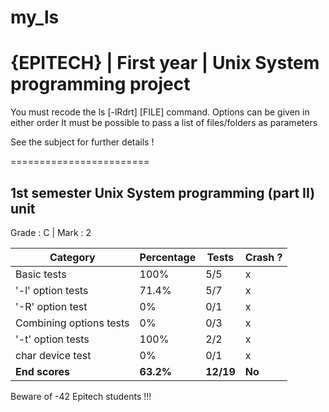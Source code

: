 # my_ls
# {EPITECH} | First year | Unix System programming project

You must recode the ls [-lRdrt] [FILE] command.
Options can be given in either order
It must be possible to pass a list of files/folders as parameters

See the subject for further details !

========================

## 1st semester Unix System programming (part II) unit

Grade : C | Mark : 2

| Category                | Percentage | Tests     | Crash ? |
|-------------------------|------------|-----------|---------|
| Basic tests             | 100%       | 5/5       | x       |
| '-l' option tests       | 71.4%      | 5/7       | x       |
| '-R' option test        | 0%         | 0/1       | x       |
| Combining options tests | 0%         | 0/3       | x       |
| '-t' option tests       | 100%       | 2/2       | x       |
| char device test        | 0%         | 0/1       | x       |
| **End scores**          | **63.2%**  | **12/19** | **No**  |

Beware of -42 Epitech students !!!
